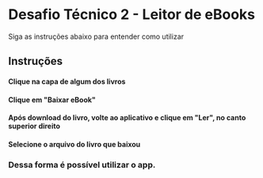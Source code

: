 # Desafio Técnico 2 - Leitor de eBooks

Siga as instruções abaixo para entender como utilizar

## Instruções

#### Clique na capa de algum dos livros
#### Clique em "Baixar eBook"
#### Após download do livro, volte ao aplicativo e clique em "Ler", no canto superior direito
#### Selecione o arquivo do livro que baixou

### Dessa forma é possível utilizar o app.
